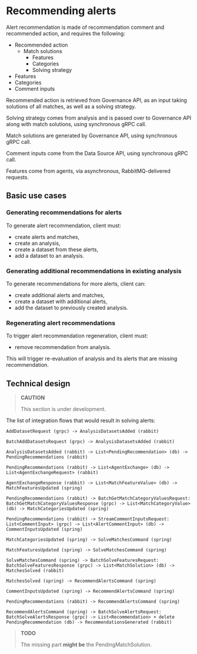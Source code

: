 # Recommending alerts

Alert recommendation is made of recommendation comment and recommended action, and requires the following:

- Recommended action
  - Match solutions
      - Features
      - Categories
      - Solving strategy
- Features
- Categories
- Comment inputs

Recommended action is retrieved from Governance API, as an input taking solutions of all matches, as well as a solving strategy.

Solving strategy comes from analysis and is passed over to Governance API along with match solutions, using synchronous gRPC call.

Match solutions are generated by Governance API, using synchronous gRPC call.

Comment inputs come from the Data Source API, using synchronous gRPC call.

Features come from agents, via asynchronous, RabbitMQ-delivered requests.

## Basic use cases

### Generating recommendations for alerts

To generate alert recommendation, client must:

- create alerts and matches,
- create an analysis,
- create a dataset from these alerts,
- add a dataset to an analysis.

### Generating additional recommendations in existing analysis

To generate recommendations for more alerts, client can:

- create additional alerts and matches,
- create a dataset with additional alerts,
- add the dataset to previously created analysis.

### Regenerating alert recommendations

To trigger alert recommendation regeneration, client must:

- remove recommendation from analysis.

This will trigger re-evaluation of analysis and its alerts that are missing recommendation.

## Technical design

> **CAUTION**
>
> This section is under development.

The list of integration flows that would result in solving alerts:

```
AddDatasetRequest (grpc) -> AnalysisDatasetsAdded (rabbit)

BatchAddDatasetsRequest (grpc) -> AnalysisDatasetsAdded (rabbit)

AnalysisDatasetsAdded (rabbit) -> List<PendingRecommendation> (db) -> PendingRecommendations (rabbit)

PendingRecommendations (rabbit) -> List<AgentExchange> (db) -> List<AgentExchangeRequest> (rabbit)

AgentExchangeResponse (rabbit) -> List<MatchFeatureValue> (db) -> MatchFeaturesUpdated (spring)

PendingRecommendations (rabbit) -> BatchGetMatchCategoryValuesRequest: BatchGetMatchCategoryValuesResponse (grpc) -> List<MatchCategoryValue> (db) -> MatchCategoriesUpdated (spring)

PendingRecommendations (rabbit) -> StreamCommentInputsRequest: List<CommentInput> (grpc) -> List<AlertCommentInput> (db) -> CommentInputsUpdated (spring)

MatchCategoriesUpdated (spring) -> SolveMatchesCommand (spring)

MatchFeaturesUpdated (spring) -> SolveMatchesCommand (spring)

SolveMatchesCommand (spring) -> BatchSolveFeaturesRequest: BatchSolveFeaturesResponse (grpc) -> List<MatchSolution> (db) -> MatchesSolved (rabbit)

MatchesSolved (spring) -> RecommendAlertsCommand (spring)

CommentInputsUpdated (spring) -> RecommendAlertsCommand (spring)

PendingRecommendations (rabbit) -> RecommendAlertsCommand (spring)

RecommendAlertsCommand (spring) -> BatchSolveAlertsRequest: BatchSolveAlertsResponse (grpc) -> List<Recommendation> + delete PendingRecommendation (db) -> RecommendationsGenerated (rabbit)
```

> **TODO**
>
> The missing part **might be** the PendingMatchSolution.
>
